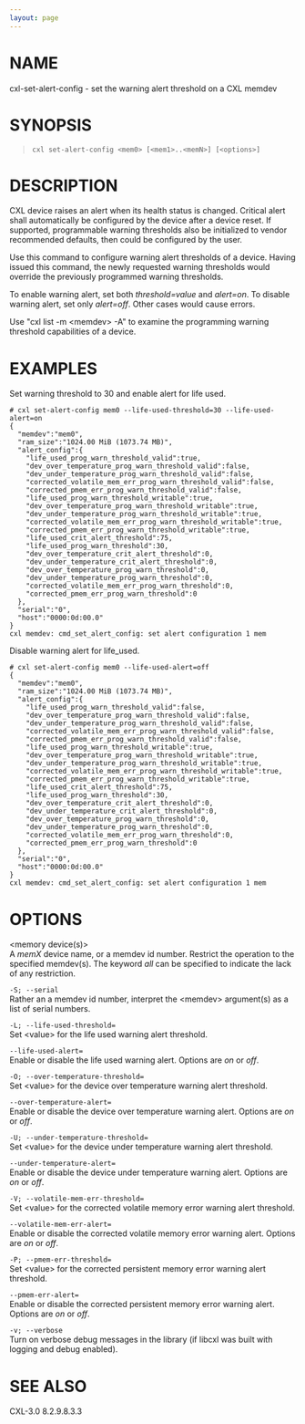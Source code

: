 ```yaml
---
layout: page
---
```


# NAME

cxl-set-alert-config - set the warning alert threshold on a CXL memdev

# SYNOPSIS

>     cxl set-alert-config <mem0> [<mem1>..<memN>] [<options>]

# DESCRIPTION

CXL device raises an alert when its health status is changed. Critical
alert shall automatically be configured by the device after a device
reset. If supported, programmable warning thresholds also be initialized
to vendor recommended defaults, then could be configured by the user.

Use this command to configure warning alert thresholds of a device.
Having issued this command, the newly requested warning thresholds would
override the previously programmed warning thresholds.

To enable warning alert, set both *threshold=value* and *alert=on*. To
disable warning alert, set only *alert=off*. Other cases would cause
errors.

Use "cxl list -m \<memdev\> -A" to examine the programming warning
threshold capabilities of a device.

# EXAMPLES

Set warning threshold to 30 and enable alert for life used.

    # cxl set-alert-config mem0 --life-used-threshold=30 --life-used-alert=on
    {
      "memdev":"mem0",
      "ram_size":"1024.00 MiB (1073.74 MB)",
      "alert_config":{
        "life_used_prog_warn_threshold_valid":true,
        "dev_over_temperature_prog_warn_threshold_valid":false,
        "dev_under_temperature_prog_warn_threshold_valid":false,
        "corrected_volatile_mem_err_prog_warn_threshold_valid":false,
        "corrected_pmem_err_prog_warn_threshold_valid":false,
        "life_used_prog_warn_threshold_writable":true,
        "dev_over_temperature_prog_warn_threshold_writable":true,
        "dev_under_temperature_prog_warn_threshold_writable":true,
        "corrected_volatile_mem_err_prog_warn_threshold_writable":true,
        "corrected_pmem_err_prog_warn_threshold_writable":true,
        "life_used_crit_alert_threshold":75,
        "life_used_prog_warn_threshold":30,
        "dev_over_temperature_crit_alert_threshold":0,
        "dev_under_temperature_crit_alert_threshold":0,
        "dev_over_temperature_prog_warn_threshold":0,
        "dev_under_temperature_prog_warn_threshold":0,
        "corrected_volatile_mem_err_prog_warn_threshold":0,
        "corrected_pmem_err_prog_warn_threshold":0
      },
      "serial":"0",
      "host":"0000:0d:00.0"
    }
    cxl memdev: cmd_set_alert_config: set alert configuration 1 mem

Disable warning alert for life_used.

    # cxl set-alert-config mem0 --life-used-alert=off
    {
      "memdev":"mem0",
      "ram_size":"1024.00 MiB (1073.74 MB)",
      "alert_config":{
        "life_used_prog_warn_threshold_valid":false,
        "dev_over_temperature_prog_warn_threshold_valid":false,
        "dev_under_temperature_prog_warn_threshold_valid":false,
        "corrected_volatile_mem_err_prog_warn_threshold_valid":false,
        "corrected_pmem_err_prog_warn_threshold_valid":false,
        "life_used_prog_warn_threshold_writable":true,
        "dev_over_temperature_prog_warn_threshold_writable":true,
        "dev_under_temperature_prog_warn_threshold_writable":true,
        "corrected_volatile_mem_err_prog_warn_threshold_writable":true,
        "corrected_pmem_err_prog_warn_threshold_writable":true,
        "life_used_crit_alert_threshold":75,
        "life_used_prog_warn_threshold":30,
        "dev_over_temperature_crit_alert_threshold":0,
        "dev_under_temperature_crit_alert_threshold":0,
        "dev_over_temperature_prog_warn_threshold":0,
        "dev_under_temperature_prog_warn_threshold":0,
        "corrected_volatile_mem_err_prog_warn_threshold":0,
        "corrected_pmem_err_prog_warn_threshold":0
      },
      "serial":"0",
      "host":"0000:0d:00.0"
    }
    cxl memdev: cmd_set_alert_config: set alert configuration 1 mem

# OPTIONS

\<memory device(s)\>  
A *memX* device name, or a memdev id number. Restrict the operation to
the specified memdev(s). The keyword *all* can be specified to indicate
the lack of any restriction.

`-S; --serial`  
Rather an a memdev id number, interpret the \<memdev\> argument(s) as a
list of serial numbers.

`-L; --life-used-threshold=`  
Set \<value\> for the life used warning alert threshold.

`--life-used-alert=`  
Enable or disable the life used warning alert. Options are *on* or
*off*.

`-O; --over-temperature-threshold=`  
Set \<value\> for the device over temperature warning alert threshold.

`--over-temperature-alert=`  
Enable or disable the device over temperature warning alert. Options are
*on* or *off*.

`-U; --under-temperature-threshold=`  
Set \<value\> for the device under temperature warning alert threshold.

`--under-temperature-alert=`  
Enable or disable the device under temperature warning alert. Options
are *on* or *off*.

`-V; --volatile-mem-err-threshold=`  
Set \<value\> for the corrected volatile memory error warning alert
threshold.

`--volatile-mem-err-alert=`  
Enable or disable the corrected volatile memory error warning alert.
Options are *on* or *off*.

`-P; --pmem-err-threshold=`  
Set \<value\> for the corrected persistent memory error warning alert
threshold.

`--pmem-err-alert=`  
Enable or disable the corrected persistent memory error warning alert.
Options are *on* or *off*.

`-v; --verbose`  
Turn on verbose debug messages in the library (if libcxl was built with
logging and debug enabled).

# SEE ALSO

CXL-3.0 8.2.9.8.3.3
